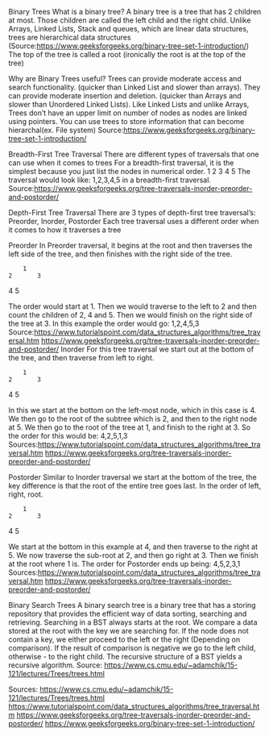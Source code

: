 Binary Trees
What is a binary tree? 
A binary tree is a tree that has 2 children at most. Those children are called the left child and the right child.
Unlike Arrays, Linked Lists, Stack and queues, which are linear data structures, trees are hierarchical data structures 
(Source:https://www.geeksforgeeks.org/binary-tree-set-1-introduction/)
The top of the tree is called a root (ironically the root is at the top of the tree)

Why are Binary Trees useful?
Trees can provide moderate access and search functionality. (quicker than Linked List and slower than arrays).
They can provide moderate insertion and deletion. (quicker than Arrays and slower than Unordered Linked Lists).
Like Linked Lists and unlike Arrays, Trees don’t have an upper limit on number of nodes as nodes are linked using pointers.
You can use trees to store information that can become hierarchal(ex. File system)
Source:https://www.geeksforgeeks.org/binary-tree-set-1-introduction/

Breadth-First Tree Traversal
There are different types of traversals that one can use when it comes to trees
For a breadth-first traversal, it is the simplest because you just list the nodes in numerical order.
		1
    2       3
  4   5
The traversal would look like: 1,2,3,4,5 in a breadth-first traversal.
Source:https://www.geeksforgeeks.org/tree-traversals-inorder-preorder-and-postorder/

Depth-First Tree Traversal
There are 3 types of depth-first tree traversal’s: Preorder, Inorder, Postorder
Each tree traversal uses a different order when it comes to how it traverses a tree

Preorder 
In Preorder traversal, it begins at the root and then traverses the left side of the tree, and then finishes with the right side of the tree.

		1
    2       3
  4   5

The order would start at 1. Then we would traverse to the left to 2 and then count the children of 2, 4 and 5. Then we would finish on the right side of the tree at 3.
In this example the order would go: 1,2,4,5,3
Source:https://www.tutorialspoint.com/data_structures_algorithms/tree_traversal.htm
https://www.geeksforgeeks.org/tree-traversals-inorder-preorder-and-postorder/
Inorder
For this tree traversal we start out at the bottom of the tree, and then traverse from left to right.

		1
    2       3
  4   5

In this we start at the bottom on the left-most node, which in this case is 4. We then go to the root of the subtree which is 2, and then to the right node at 5. We then go to the root of the tree at 1, and finish to the right at 3.
So the order for this would be: 4,2,5,1,3
Sources:https://www.tutorialspoint.com/data_structures_algorithms/tree_traversal.htm
https://www.geeksforgeeks.org/tree-traversals-inorder-preorder-and-postorder/

Postorder
Similar to Inorder traversal we start at the bottom of the tree, the key difference is that the root of the entire tree goes last. In the order of left, right, root.

		1
    2       3
  4   5

We start at the bottom in this example at 4, and then traverse to the right at 5. We now traverse the sub-root at 2, and then go right at 3. Then we finish at the root where 1 is.
The order for Postorder ends up being: 4,5,2,3,1
Sources:https://www.tutorialspoint.com/data_structures_algorithms/tree_traversal.htm
https://www.geeksforgeeks.org/tree-traversals-inorder-preorder-and-postorder/

Binary Search Trees
A binary search tree is a binary tree that has a storing repository that provides the efficient way of data sorting, searching and retrieving.
Searching in a BST always starts at the root. We compare a data stored at the root with the key we are searching for. If the node does not contain a key, we either proceed to the left or the right (Depending on comparison). If the result of comparison is negative we go to the left child, otherwise - to the right child. The recursive structure of a BST yields a recursive algorithm.
Source: https://www.cs.cmu.edu/~adamchik/15-121/lectures/Trees/trees.html

Sources:
https://www.cs.cmu.edu/~adamchik/15-121/lectures/Trees/trees.html
https://www.tutorialspoint.com/data_structures_algorithms/tree_traversal.htm
https://www.geeksforgeeks.org/tree-traversals-inorder-preorder-and-postorder/
https://www.geeksforgeeks.org/binary-tree-set-1-introduction/
